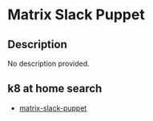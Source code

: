 # Matrix Slack Puppet

## Description

No description provided.

## k8 at home search

- [matrix-slack-puppet](https://nanne.dev/k8s-at-home-search/#/matrix-slack-puppet)

